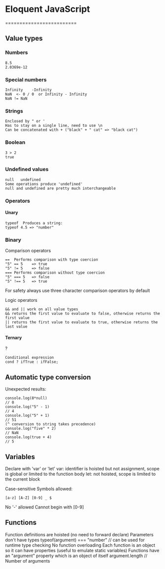 # Eloquent JavaScript
=========================

## Value types

### Numbers
    8.5
	2.0369e-12

### Special numbers
    Infinity	-Infinity
    NaN  <- 0 / 0  or Infinity - Infinity
	NaN != NaN

### Strings
    Enclosed by " or '
    Has to stay on a single line, need to use \n
    Can be concatenated with + ("black" + " cat" => "black cat")

### Boolean
    3 > 2
	true

### Undefined values
    null   undefined
	Some operations produce 'undefined'
	null and undefined are pretty much interchangeable

### Operators

#### Unary

    typeof	Produces a string: 
	typeof 4.5 => "number"

### Binary

Comparison operators

    ==	Performs comparison with type coercion
	"5" == 5	=> true
	"5" != 5	=> false
	===	Performs comparison without type coercion
	"5" === 5	=> false
	"5" !== 5	=> true

For safety always use three character comparison operators by default

Logic operators

    && and || work on all value types
	&& returns the first value to evaluate to false, otherwise returns the first value
	|| returns the first value to evaluate to true, otherwise returns the last value

#### Ternary
?

    Conditional expression
	cond ? ifTrue : ifFalse;

## Automatic type conversion

Unexpected results:

    console.log(8*null)
	// 0
	console.log("5" - 1)
	// 4
	console.log("5" + 1)
	// 51
	(^ conversion to string takes precedence)
	console.log("five" * 2)
	// NaN
	console.log(true + 4)
	// 5

## Variables

Declare with 'var' or 'let'
var: identifier is hoisted but not assignment, scope is global or limited to the function body
let: not hoisted, scope is limited to the current block

Case-sensitive
Symbols allowed: 

    [a-z] [A-Z] [0-9] _ $

No '-' allowed
Cannot begin with [0-9]

## Functions

Function definitions are hoisted (no need to forward declare)
Parameters don't have types
    typeof(argument) === "number"
    // can be used for runtime type checking
No function overloading
Each function is an object so it can have properties
	(useful to emulate static variables)
Functions have an "argument" property which is an object of itself
    argument.length		// Number of arguments
